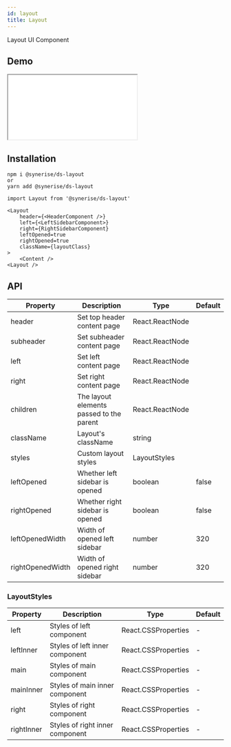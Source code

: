 ```yaml
---
id: layout
title: Layout
---
```


Layout UI Component

## Demo

<iframe src="/storybook-static/iframe.html?id=components-layout--default"></iframe>

## Installation

```
npm i @synerise/ds-layout
or
yarn add @synerise/ds-layout
```

```
import Layout from '@synerise/ds-layout'

<Layout
    header={<HeaderComponent />}
    left={<LeftSidebarComponent>}
    right={RightSidebarComponent}
    leftOpened=true
    rightOpened=true
    className={layoutClass}
>
    <Content />
<Layout />
```

## API

| Property         | Description                              | Type            | Default |
| ---------        | ---------------------------------------- | --------------- | ------- |
| header           | Set top header content page              | React.ReactNode |         |
| subheader        | Set subheader content page               | React.ReactNode |         |
| left             | Set left content page                    | React.ReactNode |         |
| right            | Set right content page                   | React.ReactNode |         |
| children         | The layout elements passed to the parent | React.ReactNode |         |
| className        | Layout's className                       | string          |         |
| styles           | Custom layout styles                     | LayoutStyles    |         |
| leftOpened       | Whether left sidebar is opened           | boolean         | false   |
| rightOpened      | Whether right sidebar is opened          | boolean         | false   |
| leftOpenedWidth  | Width of opened left sidebar             | number          | 320     |
| rightOpenedWidth | Width of opened right sidebar            | number          | 320     |


### LayoutStyles

| Property   | Description                     | Type                | Default |
| ---------- | ------------------------------- | ------------------- | ------- |
| left       | Styles of left component        | React.CSSProperties | -       |
| leftInner  | Styles of left inner component  | React.CSSProperties | -       |
| main       | Styles of main component        | React.CSSProperties | -       |
| mainInner  | Styles of main inner component  | React.CSSProperties | -       |
| right      | Styles of right component       | React.CSSProperties | -       |
| rightInner | Styles of right inner component | React.CSSProperties | -       |
